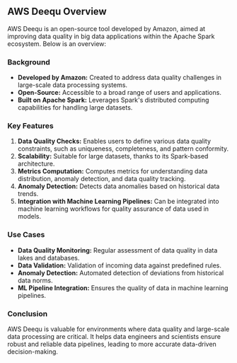 ## AWS Deequ Overview

AWS Deequ is an open-source tool developed by Amazon, aimed at improving data quality in big data applications within the Apache Spark ecosystem. Below is an overview:

### Background

- **Developed by Amazon:** Created to address data quality challenges in large-scale data processing systems.
- **Open-Source:** Accessible to a broad range of users and applications.
- **Built on Apache Spark:** Leverages Spark's distributed computing capabilities for handling large datasets.

### Key Features

1. **Data Quality Checks:** Enables users to define various data quality constraints, such as uniqueness, completeness, and pattern conformity.
2. **Scalability:** Suitable for large datasets, thanks to its Spark-based architecture.
3. **Metrics Computation:** Computes metrics for understanding data distribution, anomaly detection, and data quality tracking.
4. **Anomaly Detection:** Detects data anomalies based on historical data trends.
5. **Integration with Machine Learning Pipelines:** Can be integrated into machine learning workflows for quality assurance of data used in models.

### Use Cases

- **Data Quality Monitoring:** Regular assessment of data quality in data lakes and databases.
- **Data Validation:** Validation of incoming data against predefined rules.
- **Anomaly Detection:** Automated detection of deviations from historical data norms.
- **ML Pipeline Integration:** Ensures the quality of data in machine learning pipelines.

### Conclusion

AWS Deequ is valuable for environments where data quality and large-scale data processing are critical. It helps data engineers and scientists ensure robust and reliable data pipelines, leading to more accurate data-driven decision-making.
